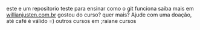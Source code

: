 este e um repositorio teste para ensinar como o git funciona
saiba mais em [willianjusten.com.br](http://willianjusten.com.br)
gostou do curso? quer mais? Ajude com uma doação, até café é válido =)
outros cursos em ;raiane cursos